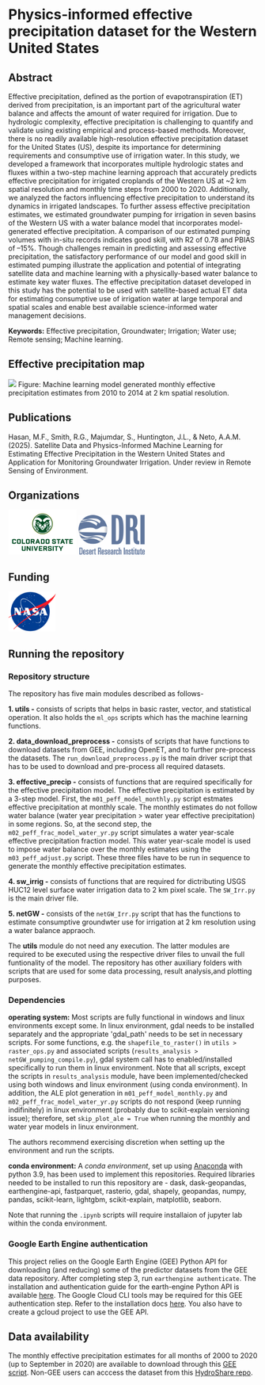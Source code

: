 # Physics-informed effective precipitation dataset for the Western United States

## Abstract
Effective precipitation, defined as the portion of evapotranspiration (ET) derived from precipitation, is an important part of the agricultural water balance and affects the amount of water required for irrigation. Due to hydrologic complexity, effective precipitation is challenging to quantify and validate using existing empirical and process-based methods. Moreover, there is no readily available high-resolution effective precipitation dataset for the United States (US), despite its importance for determining requirements and consumptive use of irrigation water. In this study, we developed a framework that incorporates multiple hydrologic states and fluxes within a two-step machine learning approach that accurately predicts effective precipitation for irrigated croplands of the Western US at ~2 km spatial resolution and monthly time steps from 2000 to 2020. Additionally, we analyzed the factors influencing effective precipitation to understand its dynamics in irrigated landscapes. To further assess effective precipitation estimates, we estimated groundwater pumping for irrigation in seven basins of the Western US with a water balance model that incorporates model-generated effective precipitation. A comparison of our estimated pumping volumes with in-situ records indicates good skill, with R2 of 0.78 and PBIAS of –15%. Though challenges remain in predicting and assessing effective precipitation, the satisfactory performance of our model and good skill in estimated pumping illustrate the application and potential of integrating satellite data and machine learning with a physically-based water balance to estimate key water fluxes. The effective precipitation dataset developed in this study has the potential to be used with satellite-based actual ET data for estimating consumptive use of irrigation water at large temporal and spatial scales and enable best available science-informed water management decisions.

__Keywords:__ Effective precipitation, Groundwater; Irrigation; Water use; Remote sensing; Machine learning.

## Effective precipitation map
<img src="https://raw.githubusercontent.com/mdfahimhasan/WesternUS_NetGW/master/Codes/results_analysis/Peff_animation/Peff_monthly_animation.gif" height="500"/>
Figure: Machine learning model generated monthly effective precipitation estimates from 2010 to 2014 at 2 km spatial resolution.

## Publications
Hasan, M.F., Smith, R.G., Majumdar, S., Huntington, J.L., & Neto, A.A.M. (2025). Satellite Data and Physics-Informed Machine Learning for Estimating Effective Precipitation in the Western United States and Application for Monitoring Groundwater Irrigation. Under review in Remote Sensing of Environment.

## Organizations
<img src="readme_figs/CSU-Signature-C-357-617.png" height="90"/> <img src="readme_figs/Official-DRI-Logo-for-Web.png" height="80"/>

## Funding
<img src="readme_figs/NASA-Logo-Large.png" height="80"/>

## Running the repository

### Repository structure
The repository has five main modules described as follows-

__1. utils -__ consists of scripts that helps in basic raster, vector, and statistical operation. It also holds the `ml_ops` scripts which has the machine learning functions.

__2. data_download_preprocess -__ consists of scripts that have functions to download datasets from GEE, including OpenET, and to further pre-process the datasets. The `run_download_preprocess.py` is the main driver script that has to be used to download and pre-process all required datasets.

__3. effective_precip -__ consists of functions that are required specifically for the effective precipitation model. The effective precipitation is estimated by a 3-step model. First, the `m01_peff_model_monthly.py` script estmates effective precipitation at monthly scale. The monthly estimates do not follow water balance (water year precipitation > water year effective precipitation) in some regions. So, at the second step,  the `m02_peff_frac_model_water_yr.py` script simulates a water year-scale effective precipitation fraction model. This water year-scale model is used to impose water balance over the monthly estimates using the `m03_peff_adjust.py` script. These three files have to be run in sequence to generate the monthly effective precipitation estimates.

__4. sw_irrig -__ consists of functions that are required for dictributing USGS HUC12 level surface water irrigation data to 2 km pixel scale. The `SW_Irr.py` is the main driver file.

__5. netGW -__ consists of the `netGW_Irr.py` script that has the functions to estimate consumptive groundwter use for irrigation at 2 km resolution using a water balance appraoch.  

The __utils__ module do not need any execution. The latter modules are required to be executed using the respective driver files to unvail the full funtionality of the model. The repository has other auxiliary folders with scripts that are used for some data processing, result analysis,and plotting purposes.

### Dependencies
__operating system:__ Most scripts are fully functional in windows and linux environments except some. In linux environment, gdal needs to be installed separately and the appropriate 'gdal_path' needs to be set in necessary scripts. For some functions, e.g. the `shapefile_to_raster()` in `utils > raster_ops.py` and associated scripts (`results_analysis > netGW_pumping_compile.py`), gdal system call has to enabled/installed specifically to run them in linux environment. Note that all scripts, except the scripts in `results_analysis` module, have been implemented/checked using both windows and linux environment (using conda environment). In addition, the ALE plot generation in `m01_peff_model_monthly.py` and `m02_peff_frac_model_water_yr.py` scripts do not respond (keep running indifinitely) in linux environment (probably due to scikit-explain versioning issue); therefore, set `skip_plot_ale = True` when running the monthly and water year models in linux environment.

The authors recommend exercising discretion when setting up the environment and run the scripts.

__conda environment:__ A _conda environment_, set up using [Anaconda](https://www.anaconda.com/products/individual) with python 3.9, has been used to implement this repositories. Required libraries needed to be installed to run this repository are - dask, dask-geopandas, earthengine-api, fastparquet, rasterio, gdal, shapely, geopandas, numpy, pandas, scikit-learn, lightgbm, scikit-explain, matplotlib, seaborn. 

Note that running the `.ipynb` scripts will require installaion of jupyter lab within the conda environment.

### Google Earth Engine authentication
This project relies on the Google Earth Engine (GEE) Python API for downloading (and reducing) some of the predictor datasets from the GEE
data repository. After completing step 3, run ```earthengine authenticate```. The installation and authentication guide 
for the earth-engine Python API is available [here](https://developers.google.com/earth-engine/guides/python_install). The Google Cloud CLI tools
may be required for this GEE authentication step. Refer to the installation docs [here](https://cloud.google.com/sdk/docs/install-sdk). You also have to create a gcloud project to use the GEE API. 

## Data availability
The monthly effective precipitation estimates for all months of 2000 to 2020 (up to September in 2020) are available to download through this [GEE script](https://code.earthengine.google.com/6352c6b7b5efb066e738de692df46a72). Non-GEE users can acccess the dataset from this [HydroShare repo](https://www.hydroshare.org/resource/c33ce80f5ae44fe6ab2e5dd3c128eb0b/).


